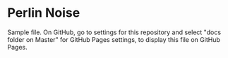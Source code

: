 # Perlin Noise

Sample file. On GitHub, go to settings for this repository and select "docs folder on Master" for GitHub Pages settings, to display this file on GitHub Pages.
